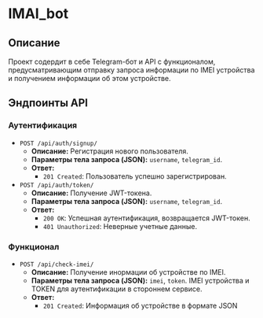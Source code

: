 # IMAI_bot

## Описание
Проект содердит в себе Telegram-бот и API с функционалом, предусматривающим отправку
запроса информации по IMEI устройства и получением информации об этом устройстве.

## Эндпоинты API

### Аутентификация

*   `POST /api/auth/signup/`
    *   **Описание:** Регистрация нового пользователя.
    *   **Параметры тела запроса (JSON):** `username`, `telegram_id`.
    *   **Ответ:**
        *   `201 Created`: Пользователь успешно зарегистрирован.
*   `POST /api/auth/token/`
    *   **Описание:** Получение JWT-токена.
    *   **Параметры тела запроса (JSON):** `username`, `telegram_id`.
    *   **Ответ:**
        *   `200 OK`: Успешная аутентификация, возвращается JWT-токен.
        *   `401 Unauthorized`: Неверные учетные данные.

### Функционал

*   `POST /api/check-imei/`
    *   **Описание:** Получение инормации об устройстве по IMEI.
    *   **Параметры тела запроса (JSON):** `imei`, `token`. IMEI устройства и TOKEN для аутентификации в стороннем сервисе.
    *   **Ответ:**
        *   `201 Created`: Информация об устройстве в формате JSON